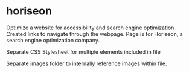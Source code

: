 # horiseon
Optimize a website for accessibility and search engine optimization. Created links to navigate through the webpage. Page is for Horiseon, a search engine optimization company. 

Separate CSS Stylesheet for multiple elements included in file

Separate images folder to internally reference images within file.
